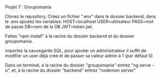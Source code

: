 Projet 7 : Groupomania

Clonez le repository,
Créez un fichier ".env" dans le dossier backend,
dans le .env ajoutez les variables: HOST=localhost USER=utilisateur PASS=mot de passe DB=nom de la DB JWT=token jwt.

Faites "npm install" à la racine du dossier backend et du dossier groupomania.

importez la sauvegarde SQL, pour ajouter un administrateur il suffit de modifier un user déjà créé et de passer sa valeur admin à 1 (par défaut 0)

Dans un terminal, à la racine du dossier "groupomania" entrez "ng serve -o", et, à la racine du dossier "backend" entrez "nodemon server"